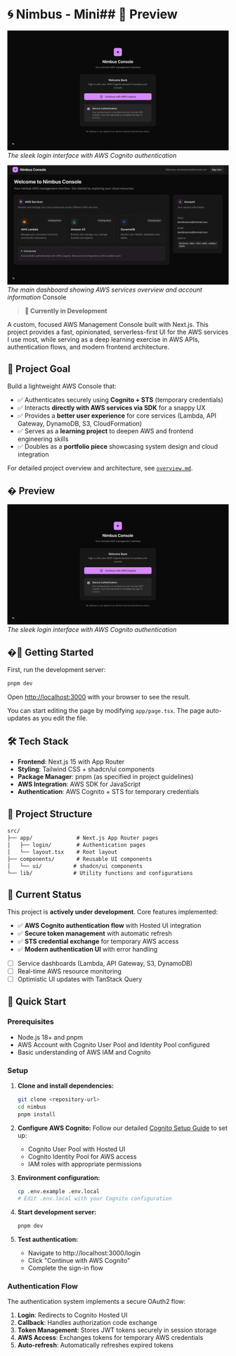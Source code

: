# 🌀 Nimbus - Mini## 📸 Preview

![Nimbus Console Login Interface](docs/screenshots/nimbus-login-interface.png)
_The sleek login interface with AWS Cognito authentication_

![Nimbus Console Dashboard](docs/screenshots/nimbus-dashboard-interface.png)
_The main dashboard showing AWS services overview and account information_ Console

> **🚧 Currently in Development**

A custom, focused AWS Management Console built with Next.js. This project provides a fast, opinionated, serverless-first UI for the AWS services I use most, while serving as a deep learning exercise in AWS APIs, authentication flows, and modern frontend architecture.

## 🎯 Project Goal

Build a lightweight AWS Console that:

- ✅ Authenticates securely using **Cognito + STS** (temporary credentials)
- ✅ Interacts **directly with AWS services via SDK** for a snappy UX
- ✅ Provides a **better user experience** for core services (Lambda, API Gateway, DynamoDB, S3, CloudFormation)
- ✅ Serves as a **learning project** to deepen AWS and frontend engineering skills
- ✅ Doubles as a **portfolio piece** showcasing system design and cloud integration

For detailed project overview and architecture, see [`overview.md`](./overview.md).

## � Preview

![Nimbus Console Login Interface](docs/screenshots/nimbus-login-interface.png)
_The sleek login interface with AWS Cognito authentication_

## �🚀 Getting Started

First, run the development server:

```bash
pnpm dev
```

Open [http://localhost:3000](http://localhost:3000) with your browser to see the result.

You can start editing the page by modifying `app/page.tsx`. The page auto-updates as you edit the file.

## 🛠 Tech Stack

- **Frontend**: Next.js 15 with App Router
- **Styling**: Tailwind CSS + shadcn/ui components
- **Package Manager**: pnpm (as specified in project guidelines)
- **AWS Integration**: AWS SDK for JavaScript
- **Authentication**: AWS Cognito + STS for temporary credentials

## 📁 Project Structure

```
src/
├── app/              # Next.js App Router pages
│   ├── login/        # Authentication pages
│   └── layout.tsx    # Root layout
├── components/       # Reusable UI components
│   └── ui/          # shadcn/ui components
└── lib/             # Utility functions and configurations
```

## 🎯 Current Status

This project is **actively under development**. Core features implemented:

- ✅ **AWS Cognito authentication flow** with Hosted UI integration
- ✅ **Secure token management** with automatic refresh
- ✅ **STS credential exchange** for temporary AWS access
- ✅ **Modern authentication UI** with error handling
- [ ] Service dashboards (Lambda, API Gateway, S3, DynamoDB)
- [ ] Real-time AWS resource monitoring
- [ ] Optimistic UI updates with TanStack Query

## 🚀 Quick Start

### Prerequisites

- Node.js 18+ and pnpm
- AWS Account with Cognito User Pool and Identity Pool configured
- Basic understanding of AWS IAM and Cognito

### Setup

1. **Clone and install dependencies:**

   ```bash
   git clone <repository-url>
   cd nimbus
   pnpm install
   ```

2. **Configure AWS Cognito:**
   Follow our detailed [Cognito Setup Guide](./docs/COGNITO_SETUP.md) to set up:

   - Cognito User Pool with Hosted UI
   - Cognito Identity Pool for AWS access
   - IAM roles with appropriate permissions

3. **Environment configuration:**

   ```bash
   cp .env.example .env.local
   # Edit .env.local with your Cognito configuration
   ```

4. **Start development server:**

   ```bash
   pnpm dev
   ```

5. **Test authentication:**
   - Navigate to http://localhost:3000/login
   - Click "Continue with AWS Cognito"
   - Complete the sign-in flow

### Authentication Flow

The authentication system implements a secure OAuth2 flow:

1. **Login**: Redirects to Cognito Hosted UI
2. **Callback**: Handles authorization code exchange
3. **Token Management**: Stores JWT tokens securely in session storage
4. **AWS Access**: Exchanges tokens for temporary AWS credentials
5. **Auto-refresh**: Automatically refreshes expired tokens
